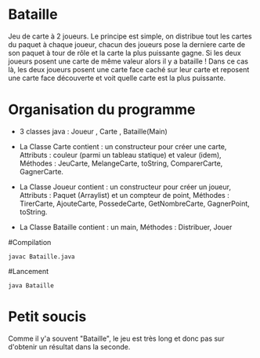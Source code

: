 # Bataille
Jeu de carte à 2 joueurs. Le principe est simple, on distribue tout les cartes du paquet à chaque joueur, chacun des joueurs pose la derniere carte de son paquet à tour de rôle et la carte la plus puissante gagne. Si les deux joueurs posent une carte de même valeur alors il y a bataille ! Dans ce cas là, les deux joueurs posent une carte face caché sur leur carte et reposent une carte face découverte et voit quelle carte est la plus puissante. 

# Organisation du programme

- 3 classes java : Joueur , Carte , Bataille(Main)

- La Classe Carte contient : un	constructeur	pour	créer	une	carte, Attributs	:	couleur	(parmi	un	tableau	statique)	et	valeur	(idem), Méthodes : JeuCarte, MelangeCarte, toString, ComparerCarte, GagnerCarte.

- La Classe Joueur contient : un	constructeur	pour	créer	un joueur, Attributs	: Paquet (Arraylist) et un compteur de point, Méthodes : TirerCarte, AjouteCarte, PossedeCarte, GetNombreCarte, GagnerPoint, toString.

- La Classe Bataille contient : un main, Méthodes : Distribuer, Jouer

#Compilation

`javac Bataille.java`

#Lancement

`java Bataille`

# Petit soucis

Comme il y'a souvent "Bataille", le jeu est très long et donc pas sur d'obtenir un résultat dans la seconde.
